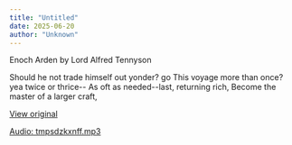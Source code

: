 ```yaml
---
title: "Untitled"
date: 2025-06-20
author: "Unknown"
---
```


Enoch Arden by Lord Alfred Tennyson

Should he not trade himself out yonder? go
This voyage more than once? yea twice or thrice--
As oft as needed--last, returning rich,
Become the master of a larger craft,

[View original](https://t.me/c/2696929880/347)


[Audio: tmpsdzkxnff.mp3](files/tmpsdzkxnff.mp3)